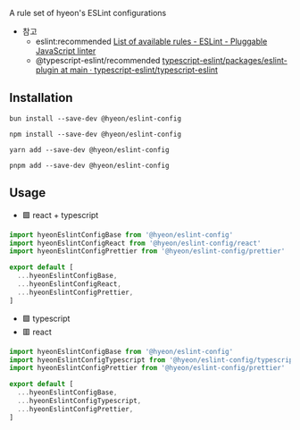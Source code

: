 A rule set of hyeon's ESLint configurations

- 참고
  - eslint:recommended [List of available rules - ESLint - Pluggable JavaScript linter](https://eslint.org/docs/rules/)
  - @typescript-eslint/recommended [typescript-eslint/packages/eslint-plugin at main · typescript-eslint/typescript-eslint](https://github.com/typescript-eslint/typescript-eslint/tree/main/packages/eslint-plugin)

## Installation

```shell
bun install --save-dev @hyeon/eslint-config
```

```shell
npm install --save-dev @hyeon/eslint-config
```

```shell
yarn add --save-dev @hyeon/eslint-config
```

```shell
pnpm add --save-dev @hyeon/eslint-config
```


## Usage

- 🟩 react + typescript

```js
import hyeonEslintConfigBase from '@hyeon/eslint-config'
import hyeonEslintConfigReact from '@hyeon/eslint-config/react'
import hyeonEslintConfigPrettier from '@hyeon/eslint-config/prettier'

export default [
  ...hyeonEslintConfigBase,
  ...hyeonEslintConfigReact,
  ...hyeonEslintConfigPrettier,
]
```

- 🟩 typescript
- 🟥 react

```js
import hyeonEslintConfigBase from '@hyeon/eslint-config'
import hyeonEslintConfigTypescript from '@hyeon/eslint-config/typescript'
import hyeonEslintConfigPrettier from '@hyeon/eslint-config/prettier'

export default [
  ...hyeonEslintConfigBase,
  ...hyeonEslintConfigTypescript,
  ...hyeonEslintConfigPrettier,
]
```